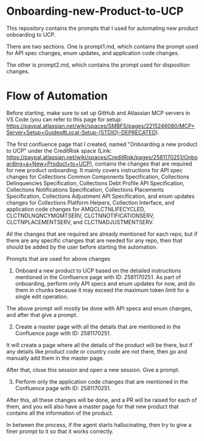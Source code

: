 # Onboarding-new-Product-to-UCP
This repository contains the prompts that I used for automating new product onboarding to UCP.

There are two sections. One is prompt1.md, which contains the prompt used for API spec changes, enum updates, and application code changes.

The other is prompt2.md, which contains the prompt used for disposition changes.

# Flow of Automation

Before starting, make sure to set up GitHub and Atlassian MCP servers in VS Code (you can refer to this page for setup: https://paypal.atlassian.net/wiki/spaces/SMBFS/pages/2215246080/MCP+Server+Setup+Guides#Local-Setup-(STDIO)-DEPRECATED).

The first confluence page that I created, named "Onboarding a new product to UCP" under the CreditRisk space (Link: https://paypal.atlassian.net/wiki/spaces/CreditRisk/pages/2581170251/Onboarding+a+New+Product+to+UCP), contains the changes that are required for new product onboarding. It mainly covers instructions for API spec changes for Collections Common Components Specification, Collections Delinquencies Specification, Collections Debt Profile API Specification, Collections Notifications Specification, Collections Placements Specification, Collections Adjustment API Specification, and enum updates changes for Collections Platform Helpers, Collection Interface, and application code changes for AMQCLCTNLIFECYCLED, CLCTNDLNQNCYMGMTSERV, CLCTNNOTIFICATIONSERV, CLCTNPLACEMENTSERV, and CLCTNADJUSTMENTSERV.

All the changes that are required are already mentioned for each repo, but if there are any specific changes that are needed for any repo, then that should be added by the user before starting the automation.

Prompts that are used for above changes

1. Onboard a new product to UCP based on the detailed instructions mentioned in the Confluence page with ID: 2581170251. As part of onboarding, perform only API specs and enum updates for now, and do them in chunks because it may exceed the maximum token limit for a single edit operation.

The above prompt will mostly be done with API specs and enum changes, and after that give a prompt. 

2. Create a master page with all the details that are mentioned in the Confluence page with ID: 2581170251.

It will create a page where all the details of the product will be there, but if any details like product code or country code are not there, then go and manually add them in the master page.

After that, close this session and open a new session. Give a prompt. 

3. Perform only the application code changes that are mentioned in the Confluence page with ID: 2581170251.

After this, all these changes will be done, and a PR will be raised for each of them, and you will also have a master page for that new product that contains all the information of the product.

In between the process, if the agent starts hallucinating, then try to give a finer prompt to it so that it works correctly.

